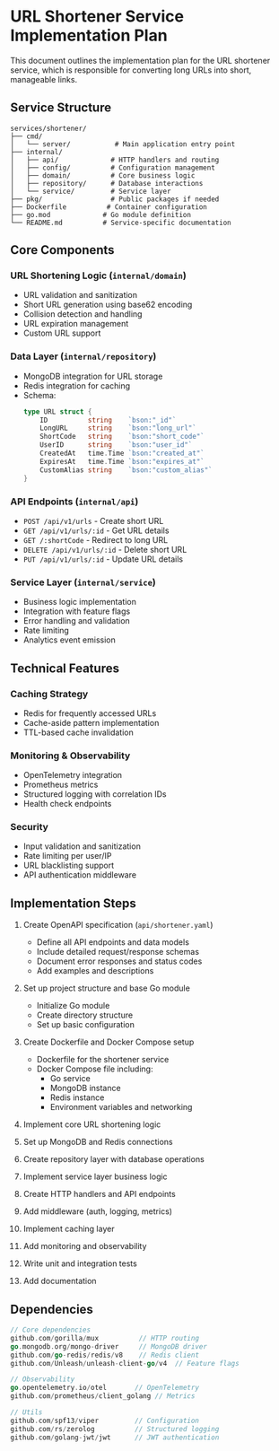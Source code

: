 # URL Shortener Service Implementation Plan

This document outlines the implementation plan for the URL shortener service, which is responsible for converting long URLs into short, manageable links.

## Service Structure
```
services/shortener/
├── cmd/
│   └── server/           # Main application entry point
├── internal/
│   ├── api/             # HTTP handlers and routing
│   ├── config/          # Configuration management
│   ├── domain/          # Core business logic
│   ├── repository/      # Database interactions
│   └── service/         # Service layer
├── pkg/                 # Public packages if needed
├── Dockerfile          # Container configuration
├── go.mod             # Go module definition
└── README.md          # Service-specific documentation
```

## Core Components

### URL Shortening Logic (`internal/domain`)
- URL validation and sanitization
- Short URL generation using base62 encoding
- Collision detection and handling
- URL expiration management
- Custom URL support

### Data Layer (`internal/repository`)
- MongoDB integration for URL storage
- Redis integration for caching
- Schema:
  ```go
  type URL struct {
      ID          string    `bson:"_id"`
      LongURL     string    `bson:"long_url"`
      ShortCode   string    `bson:"short_code"`
      UserID      string    `bson:"user_id"`
      CreatedAt   time.Time `bson:"created_at"`
      ExpiresAt   time.Time `bson:"expires_at"`
      CustomAlias string    `bson:"custom_alias"`
  }
  ```

### API Endpoints (`internal/api`)
- `POST /api/v1/urls` - Create short URL
- `GET /api/v1/urls/:id` - Get URL details
- `GET /:shortCode` - Redirect to long URL
- `DELETE /api/v1/urls/:id` - Delete short URL
- `PUT /api/v1/urls/:id` - Update URL details

### Service Layer (`internal/service`)
- Business logic implementation
- Integration with feature flags
- Error handling and validation
- Rate limiting
- Analytics event emission

## Technical Features

### Caching Strategy
- Redis for frequently accessed URLs
- Cache-aside pattern implementation
- TTL-based cache invalidation

### Monitoring & Observability
- OpenTelemetry integration
- Prometheus metrics
- Structured logging with correlation IDs
- Health check endpoints

### Security
- Input validation and sanitization
- Rate limiting per user/IP
- URL blacklisting support
- API authentication middleware

## Implementation Steps

1. Create OpenAPI specification (`api/shortener.yaml`)
   - Define all API endpoints and data models
   - Include detailed request/response schemas
   - Document error responses and status codes
   - Add examples and descriptions

2. Set up project structure and base Go module
   - Initialize Go module
   - Create directory structure
   - Set up basic configuration

3. Create Dockerfile and Docker Compose setup
   - Dockerfile for the shortener service
   - Docker Compose file including:
     - Go service
     - MongoDB instance
     - Redis instance
     - Environment variables and networking

4. Implement core URL shortening logic
5. Set up MongoDB and Redis connections
6. Create repository layer with database operations
7. Implement service layer business logic
8. Create HTTP handlers and API endpoints
9. Add middleware (auth, logging, metrics)
10. Implement caching layer
11. Add monitoring and observability
12. Write unit and integration tests
13. Add documentation

## Dependencies
```go
// Core dependencies
github.com/gorilla/mux          // HTTP routing
go.mongodb.org/mongo-driver     // MongoDB driver
github.com/go-redis/redis/v8    // Redis client
github.com/Unleash/unleash-client-go/v4  // Feature flags

// Observability
go.opentelemetry.io/otel       // OpenTelemetry
github.com/prometheus/client_golang // Metrics

// Utils
github.com/spf13/viper         // Configuration
github.com/rs/zerolog          // Structured logging
github.com/golang-jwt/jwt      // JWT authentication
